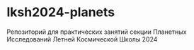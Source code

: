 # lksh2024-planets
Репозиторий для практических занятий секции Планетных Исследований Летней Космической Школы 2024

